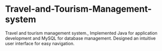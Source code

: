 # Travel-and-Tourism-Management-system
Travel and tourism management system., Implemented Java for application development and MySQL for database management. Designed an intuitive user interface for easy navigation.
